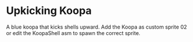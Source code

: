 # Upkicking Koopa
A blue koopa that kicks shells upward.
Add the Koopa as custom sprite 02 or edit the KoopaShell asm to spawn the correct sprite.
